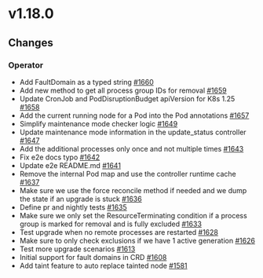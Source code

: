 # v1.18.0

## Changes

### Operator

* Add FaultDomain as a typed string [#1660](https://github.pie.apple.com/FoundationDB/fdb-automation/pull/1660)
* Add new method to get all process group IDs for removal [#1659](https://github.pie.apple.com/FoundationDB/fdb-automation/pull/1659)
* Update CronJob and PodDisruptionBudget apiVersion for K8s 1.25  [#1658](https://github.pie.apple.com/FoundationDB/fdb-automation/pull/1658)
* Add the current running node for a Pod into the Pod annotations [#1657](https://github.pie.apple.com/FoundationDB/fdb-automation/pull/1657)
* Simplify maintenance mode checker logic [#1649](https://github.pie.apple.com/FoundationDB/fdb-automation/pull/1649)
* Update maintenance mode information in the update_status controller [#1647](https://github.pie.apple.com/FoundationDB/fdb-automation/pull/1647)
* Add the additional processes only once and not multiple times [#1643](https://github.pie.apple.com/FoundationDB/fdb-automation/pull/1643)
* Fix e2e docs typo [#1642](https://github.pie.apple.com/FoundationDB/fdb-automation/pull/1642)
* Update e2e README.md [#1641](https://github.pie.apple.com/FoundationDB/fdb-automation/pull/1641)
* Remove the internal Pod map and use the controller runtime cache [#1637](https://github.pie.apple.com/FoundationDB/fdb-automation/pull/1637)
* Make sure we use the force reconcile method if needed and we dump the state if an upgrade is stuck [#1636](https://github.pie.apple.com/FoundationDB/fdb-automation/pull/1636)
* Define pr and nightly tests [#1635](https://github.pie.apple.com/FoundationDB/fdb-automation/pull/1635)
* Make sure we only set the ResourceTerminating condition if a process group is marked for removal and is fully excluded [#1633](https://github.pie.apple.com/FoundationDB/fdb-automation/pull/1633)
* Test upgrade when no remote processes are restarted [#1628](https://github.pie.apple.com/FoundationDB/fdb-automation/pull/1628)
* Make sure to only check exclusions if we have 1 active generation [#1626](https://github.pie.apple.com/FoundationDB/fdb-automation/pull/1626)
* Test more upgrade scenarios [#1613](https://github.pie.apple.com/FoundationDB/fdb-automation/pull/1613)
* Initial support for fault domains in CRD [#1608](https://github.pie.apple.com/FoundationDB/fdb-automation/pull/1608)
* Add taint feature to auto replace tainted node [#1581](https://github.pie.apple.com/FoundationDB/fdb-automation/pull/1581)
